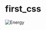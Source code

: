 # first_css

![Energy](https://github.com/user-attachments/assets/c71501b2-b2cd-4f7d-87db-8a5233cf8857)
